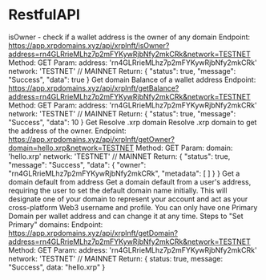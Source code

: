 # RestfulAPI

isOwner - check if a wallet address is the owner of any domain
Endpoint: https://app.xrpdomains.xyz/api/xrplnft/isOwner?address=rn4GLRrieMLhz7p2mFYKywRjbNfy2mkCRk&network=TESTNET
Method: GET
Param:
address: 'rn4GLRrieMLhz7p2mFYKywRjbNfy2mkCRk'
network: 'TESTNET' // MAINNET
Return:
{
    "status": true,
    "message": "Success",
    "data": true
}
Get domain Balance of a wallet address
Endpoint: https://app.xrpdomains.xyz/api/xrplnft/getBalance?address=rn4GLRrieMLhz7p2mFYKywRjbNfy2mkCRk&network=TESTNET
Method: GET
Param:
address: 'rn4GLRrieMLhz7p2mFYKywRjbNfy2mkCRk'
network: 'TESTNET' // MAINNET
Return:
{
    "status": true,
    "message": "Success",
    "data": 10
}
Get Resolve .xrp domain
Resolve .xrp domain to get the address of the owner.
Endpoint: https://app.xrpdomains.xyz/api/xrplnft/getOwner?domain=hello.xrp&network=TESTNET
Method: GET
Param:
domain: 'hello.xrp'
network: 'TESTNET' // MAINNET
Return:
{
    "status": true,
    "message": "Success",
    "data": { 
        "owner": "rn4GLRrieMLhz7p2mFYKywRjbNfy2mkCRk",
        "metadata": [
        ]
    }
}
Get a domain default from address
Get a domain default from a user's address, requiring the user to set the default domain name initially. This will designate one of your domain to represent your account and act as your cross-platform Web3 username and profile. You can only have one Primary Domain per wallet address and can change it at any time. Steps to "Set Primary" domains:
Endpoint: https://app.xrpdomains.xyz/api/xrplnft/getDomain?address=rn4GLRrieMLhz7p2mFYKywRjbNfy2mkCRk&network=TESTNET
Method: GET
Param:
address: 'rn4GLRrieMLhz7p2mFYKywRjbNfy2mkCRk'
network: 'TESTNET' // MAINNET
Return:
{
    status: true,
    message: "Success",
    data: "hello.xrp"
}
